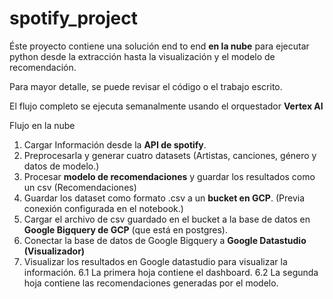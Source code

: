 # spotify_project

Éste proyecto contiene una solución end to end **en la nube** para ejecutar python desde la extracción hasta la visualización y el modelo de recomendación.

Para mayor detalle, se puede revisar el código o el trabajo escrito.

El flujo completo se ejecuta semanalmente usando el orquestador **Vertex AI**

Flujo en la nube
1. Cargar Información desde la **API de spotify**.
2. Preprocesarla y generar cuatro datasets (Artistas, canciones, género y datos de modelo.)
3. Procesar **modelo de recomendaciones** y guardar los resultados como un csv (Recomendaciones)
3. Guardar los dataset como formato .csv a un **bucket en GCP**. (Previa conexión configurada en el notebook.)
4. Cargar el archivo de csv guardado en el bucket a la base de datos en **Google Bigquery de GCP** (que está en postgres).
5. Conectar la base de datos de Google Bigquery a **Google Datastudio (Visualizador)** 
6. Visualizar los resultados en Google datastudio para visualizar la información.
    6.1 La primera hoja contiene el dashboard.
    6.2 La segunda hoja contiene las recomendaciones generadas por el modelo. 
